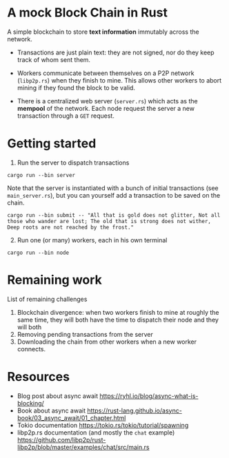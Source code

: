 # A mock Block Chain in Rust

A simple blockchain to store **text information** immutably across the network.

- Transactions are just plain text: they are not signed, nor do they keep track of whom sent them.

- Workers communicate between themselves on a P2P network (`libp2p.rs`) when they finish to mine. This allows other workers to abort mining if they found the block to be valid.

- There is a centralized web server (`server.rs`) which acts as the **mempool** of the network. Each node request the server a new transaction through a `GET` request.

# Getting started

1. Run the server to dispatch transactions

```console
cargo run --bin server
```

Note that the server is instantiated with a bunch of initial transactions (see `main_server.rs`), but you can yourself add a transaction to be saved on the chain.

```console
cargo run --bin submit -- "All that is gold does not glitter, Not all those who wander are lost; The old that is strong does not wither, Deep roots are not reached by the frost."
```

2. Run one (or many) workers, each in his own terminal

```console
cargo run --bin node
```

# Remaining work 

List of remaining challenges

1. Blockchain divergence: when two workers finish to mine at roughly the same time, they will both have the time to dispatch their node and they will both 
2. Removing pending transactions from the server
3. Downloading the chain from other workers when a new worker connects.

# Resources

- Blog post about async await https://ryhl.io/blog/async-what-is-blocking/
- Book about async await https://rust-lang.github.io/async-book/03_async_await/01_chapter.html
- Tokio documentation https://tokio.rs/tokio/tutorial/spawning
- libp2p.rs documentation (and mostly the `chat` example) https://github.com/libp2p/rust-libp2p/blob/master/examples/chat/src/main.rs

